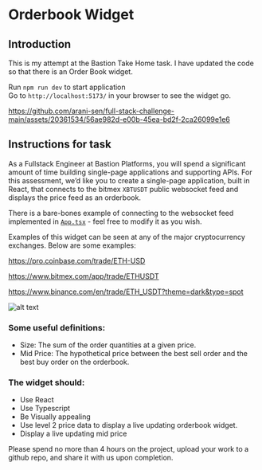 # Orderbook Widget

## Introduction

This is my attempt at the Bastion Take Home task. I have updated the code so that there is an Order Book widget.

Run `npm run dev` to start application\
Go to `http://localhost:5173/` in your browser to see the widget go.



https://github.com/arani-sen/full-stack-challenge-main/assets/20361534/56ae982d-e00b-45ea-bd2f-2ca26099e1e6



## Instructions for task

As a Fullstack Engineer at Bastion Platforms, you will spend a significant amount of time building single-page applications and supporting APIs. For this assessment, we’d like you to create a single-page application, built in React, that connects to the bitmex `XBTUSDT` public websocket feed and displays the price feed as an orderbook.

There is a bare-bones example of connecting to the websocket feed implemented in [`App.tsx`](https://github.com/bastionplatforms/fullstack-challenge/blob/main/src/App.tsx) - feel free to modify it as you wish.

Examples of this widget can be seen at any of the major cryptocurrency exchanges. Below are some examples:

https://pro.coinbase.com/trade/ETH-USD

https://www.bitmex.com/app/trade/ETHUSDT

https://www.binance.com/en/trade/ETH_USDT?theme=dark&type=spot

![alt text](https://i.imgur.com/wsJMQBG.jpg)

### Some useful definitions:

- Size: The sum of the order quantities at a given price.
- Mid Price: The hypothetical price between the best sell order and the best buy order on the orderbook.

### The widget should:

- Use React
- Use Typescript
- Be Visually appealing
- Use level 2 price data to display a live updating orderbook widget.
- Display a live updating mid price

Please spend no more than 4 hours on the project, upload your work to a github repo, and share it with us upon completion.
